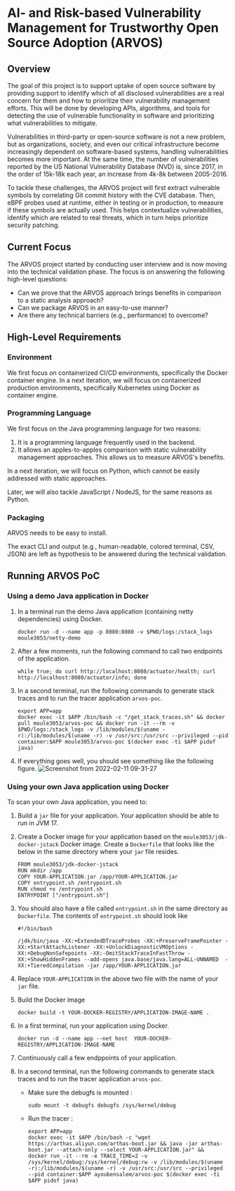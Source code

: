 # AI- and Risk-based Vulnerability Management for Trustworthy Open Source Adoption (ARVOS)

## Overview

The goal of this project is to support uptake of open source software by providing support to identify which of all disclosed vulnerabilities are a real concern for them and how to prioritize their vulnerability management efforts. This will be done by developing APIs, algorithms, and tools for detecting the use of vulnerable functionality in software and prioritizing what vulnerabilities to mitigate.

Vulnerabilities in third-party or open-source software is not a new problem, but as organizations, society, and even our critical infrastructure become increasingly dependent on software-based systems, handling vulnerabilities becomes more important. At the same time, the number of vulnerabilities reported by the US National Vulnerability Database (NVD) is, since 2017, in the order of 15k-18k each year, an increase from 4k-8k between 2005-2016.

To tackle these challenges, the ARVOS project will first extract vulnerable symbols by correlating Git commit history with the CVE database.
Then, eBPF probes used at runtime, either in testing or in production, to measure if these symbols are actually used.
This helps contextualize vulnerabilities, identify which are related to real threats, which in turn helps prioritize security patching.

## Current Focus

The ARVOS project started by conducting user interview and is now moving into the technical validation phase.
The focus is on answering the following high-level questions:

* Can we prove that the ARVOS approach brings benefits in comparison to a static analysis approach?
* Can we package ARVOS in an easy-to-use manner?
* Are there any technical barriers (e.g., performance) to overcome?

## High-Level Requirements

### Environment

We first focus on containerized CI/CD environments, specifically the Docker container engine.
In a next iteration, we will focus on containerized production environments, specifically Kubernetes using Docker as container engine.

### Programming Language

We first focus on the Java programming language for two reasons:

1. It is a programming language frequently used in the backend.
2. It allows an apples-to-apples comparison with static vulnerability management approaches. This allows us to measure ARVOS's benefits.

In a next iteration, we will focus on Python, which cannot be easily addressed with static approaches.

Later, we will also tackle JavaScript / NodeJS, for the same reasons as Python.

### Packaging

ARVOS needs to be easy to install.

The exact CLI and output (e.g., human-readable, colored terminal, CSV, JSON) are left as hypothesis to be answered during the technical validation.

## Running ARVOS PoC

### Using a demo Java application in Docker

1. In a terminal run the demo Java application (containing netty dependencies) using Docker.

    ```
    docker run -d --name app -p 8080:8080 -v $PWD/logs:/stack_logs moule3053/netty-demo
    ```
2. After a few moments, run the following command to call two endpoints of the application.

    ```
    while true; do curl http://localhost:8080/actuator/health; curl http://localhost:8080/actuator/info; done
    ```
3. In a second terminal, run the following commands to generate stack traces and to run the tracer application `arvos-poc`.

    ```
    export APP=app
    docker exec -it $APP /bin/bash -c "/get_stack_traces.sh" && docker pull moule3053/arvos-poc && docker run -it --rm -v $PWD/logs:/stack_logs -v /lib/modules/$(uname -r):/lib/modules/$(uname -r) -v /usr/src:/usr/src --privileged --pid container:$APP moule3053/arvos-poc $(docker exec -ti $APP pidof java)
    ```
4. If everything goes well, you should see something like the following figure.
   ![Screenshot from 2022-02-11 09-31-27](https://user-images.githubusercontent.com/14330171/153579834-872f6007-ff5a-43aa-8898-6613cd350ce0.png)

### Using your own Java application using Docker

To scan your own Java application, you need to:

1. Build a `jar` file for your application. Your application should be able to run in JVM 17.
2. Create a Docker image for your application based on the `moule3053/jdk-docker-jstack` Docker image. Create a `Dockerfile` that looks like the below in the same directory where your `jar` file resides.
    ```
    FROM moule3053/jdk-docker-jstack
    RUN mkdir /app
    COPY YOUR-APPLICATION.jar /app/YOUR-APPLICATION.jar
    COPY entrypoint.sh /entrypoint.sh
    RUN chmod +x /entrypoint.sh
    ENTRYPOINT ["/entrypoint.sh"]
    ```
3. You should also have a file called `entrypoint.sh` in the same directory as `Dockerfile`. The contents of `entrypoint.sh` should look like
    ```
    #!/bin/bash

    /jdk/bin/java -XX:+ExtendedDTraceProbes -XX:+PreserveFramePointer -XX:+StartAttachListener -XX:+UnlockDiagnosticVMOptions -XX:+DebugNonSafepoints -XX:-OmitStackTraceInFastThrow -XX:+ShowHiddenFrames --add-opens java.base/java.lang=ALL-UNNAMED  -XX:+TieredCompilation -jar /app/YOUR-APPLICATION.jar
    ```
4. Replace `YOUR-APPLICATION` in the above two file with the name of your `jar` file.
5. Build the Docker image
    ```
    docker build -t YOUR-DOCKER-REGISTRY/APPLICATION-IMAGE-NAME .
    ```
6. In a first terminal, run your application using Docker.
    ```
    docker run -d --name app --net host  YOUR-DOCKER-REGISTRY/APPLICATION-IMAGE-NAME
    ```
7. Continuously call a few endppoints of your application.
8. In a second terminal, run the following commands to generate stack traces and to run the tracer application `arvos-poc`.

    - Make sure the debugfs is mounted : 
        ```
        sudo mount -t debugfs debugfs /sys/kernel/debug
        ```
    - Run the tracer :
        ```
        export APP=app
        docker exec -it $APP /bin/bash -c "wget https://arthas.aliyun.com/arthas-boot.jar && java -jar arthas-boot.jar --attach-only --select YOUR-APPLICATION.jar" &&  docker run -it --rm -e TRACE_TIME=2 -v  /sys/kernel/debug:/sys/kernel/debug:rw -v /lib/modules/$(uname -r):/lib/modules/$(uname -r) -v /usr/src:/usr/src --privileged --pid container:$APP ayoubensalem/arvos-poc $(docker exec -ti $APP pidof java)
        ``` 